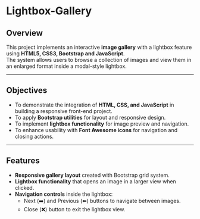 # Lightbox-Gallery

## Overview
This project implements an interactive **image gallery** with a lightbox feature using **HTML5, CSS3, Bootstrap and JavaScript**.  
The system allows users to browse a collection of images and view them in an enlarged format inside a modal-style lightbox.  

---

## Objectives
- To demonstrate the integration of **HTML, CSS, and JavaScript** in building a responsive front-end project.
- To apply **Bootstrap utilities** for layout and responsive design.
- To implement **lightbox functionality** for image preview and navigation.
- To enhance usability with **Font Awesome icons** for navigation and closing actions.

---

## Features
- **Responsive gallery layout** created with Bootstrap grid system.
- **Lightbox functionality** that opens an image in a larger view when clicked.
- **Navigation controls** inside the lightbox:
  - Next (➡️) and Previous (⬅️) buttons to navigate between images.
  - Close (❌) button to exit the lightbox view.




